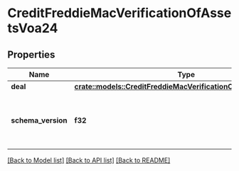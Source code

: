 # CreditFreddieMacVerificationOfAssetsVoa24

## Properties

Name | Type | Description | Notes
------------ | ------------- | ------------- | -------------
**deal** | [**crate::models::CreditFreddieMacVerificationOfAssetsDealVoa24**](CreditFreddieMacVerificationOfAssetsDeal_VOA_2_4.md) |  | 
**schema_version** | **f32** | The Verification Of Assets (VOA) schema version. | 

[[Back to Model list]](../README.md#documentation-for-models) [[Back to API list]](../README.md#documentation-for-api-endpoints) [[Back to README]](../README.md)


